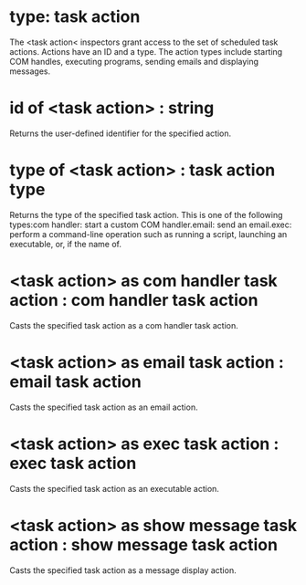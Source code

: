 # type: task action

The &lt;task action&lt; inspectors grant access to the set of scheduled task actions. Actions have an ID and a type. The action types include starting COM handles, executing programs,  sending emails and displaying messages.

# id of &lt;task action&gt; : string

Returns the user-defined identifier for the specified action.

# type of &lt;task action&gt; : task action type

Returns the type of the specified task action. This is one of the following types:com handler: start a custom COM handler.email: send an email.exec: perform a command-line operation such as running a script, launching an executable, or, if the name of.

# &lt;task action&gt; as com handler task action : com handler task action

Casts the specified task action as a com handler task action.

# &lt;task action&gt; as email task action : email task action

Casts the specified task action as an email action.

# &lt;task action&gt; as exec task action : exec task action

Casts the specified task action as an executable action.

# &lt;task action&gt; as show message task action : show message task action

Casts the specified task action as a message display action.
